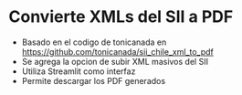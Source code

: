 # Convierte XMLs del SII a PDF

- Basado en el codigo de tonicanada en https://github.com/tonicanada/sii_chile_xml_to_pdf
- Se agrega la opcion de subir XML masivos del SII
- Utiliza Streamlit como interfaz
- Permite descargar los PDF generados
